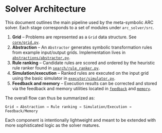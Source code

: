# Solver Architecture

This document outlines the main pipeline used by the meta-symbolic ARC solver.
Each stage corresponds to a set of modules under `arc_solver/src`.

1. **Grid** – Problems are represented as a `Grid` data structure.
   See [`core/grid.py`](../arc_solver/src/core/grid.py).
2. **Abstraction** – An `Abstractor` generates symbolic transformation
   rules from example input/output grids. Implementation lives in
   [`abstractions/abstractor.py`](../arc_solver/src/abstractions/abstractor.py).
3. **Rule ranking** – Candidate rules are scored and ordered by the
   heuristic rule ranker found in
   [`search/rule_ranker.py`](../arc_solver/src/search/rule_ranker.py).
4. **Simulation/execution** – Ranked rules are executed on the input
   grid using the basic simulator in
   [`executor/simulator.py`](../arc_solver/src/executor/simulator.py).
5. **Feedback and memory** – Execution results can be corrected and
   stored via the feedback and memory utilities located in
   [`feedback`](../arc_solver/src/feedback) and
   [`memory`](../arc_solver/src/memory).

The overall flow can thus be summarized as:

```
Grid → Abstraction → Rule ranking → Simulation/Execution → Feedback/Memory
```

Each component is intentionally lightweight and meant to be extended with more
sophisticated logic as the solver matures.
